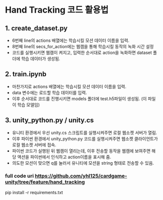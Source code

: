 # Hand Tracking 코드 활용법

## 1. create_dataset.py
- 6번째 line의 actions 배열에는 학습시킬 모션 데이터 이름을 입력.
- 8번째 line의 secs_for_action에는 웹캠을 통해 학습시킬 동작의 녹화 시간 설정
- 코드를 실행시키면 웹캠이 켜지고, 입력한 순서대로 action을 녹화하면 dataset 폴더에 학습 데이터가 생성됨.

## 2. train.ipynb
- 마찬가지로 actions 배열에는 학습시킬 모션 데이터 이름을 입력.
- data 변수에는 로드할 학습 데이터를 입력.
- 이후 순서대로 코드를 진행시키면 models 폴더에 test.h5파일이 생성됨. (이 파일이 학습 모델임)

## 3. unity_python.py / unity.cs
- 유니티 환경에서 우선 unity.cs 스크립트를 실행시켜주면 로컬 웹소켓 서버가 열림.
- 이후 파이썬 환경에서 unity_python.py 코드를 실행시켜주면 웹소켓 클라이언트가 로컬 웹소켓 서버에 접속.
- 파이썬 코드가 실행된 뒤 웹캠이 열리는데, 이후 전송할 동작을 웹캠에 보여주면 해당 액션을 파이썬에서 인식하고 action이름을 표시해 줌. 
- 의도한 모션이 맞으면 q를 눌러서 유니티에 모션을 string 형태로 전송할 수 있음.

### full code uri https://github.com/yhl125/cardgame-unity/tree/feature/hand_tracking

pip install -r requirements.txt